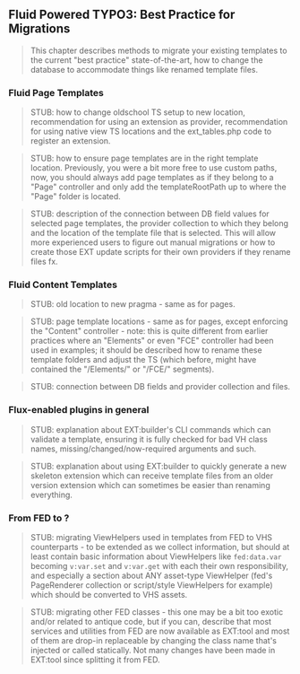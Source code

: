 ## Fluid Powered TYPO3: Best Practice for Migrations

> This chapter describes methods to migrate your existing templates to the current "best practice" state-of-the-art, how to change
> the database to accommodate things like renamed template files.

### Fluid Page Templates

> STUB: how to change oldschool TS setup to new location, recommendation for using an extension as provider, recommendation for
> using native view TS locations and the ext_tables.php code to register an extension.

> STUB: how to ensure page templates are in the right template location. Previously, you were a bit more free to use custom paths,
> now, you should always add page templates as if they belong to a "Page" controller and only add the templateRootPath up to where
> the "Page" folder is located.

> STUB: description of the connection between DB field values for selected page templates, the provider collection to which they
> belong and the location of the template file that is selected. This will allow more experienced users to figure out manual
> migrations or how to create those EXT update scripts for their own providers if they rename files fx.

### Fluid Content Templates

> STUB: old location to new pragma - same as for pages.

> STUB: page template locations - same as for pages, except enforcing the "Content" controller - note: this is quite different
> from earlier practices where an "Elements" or even "FCE" controller had been used in examples; it should be described how to
> rename these template folders and adjust the TS (which before, might have contained the "/Elements/" or "/FCE/" segments).

> STUB: connection between DB fields and provider collection and files.

### Flux-enabled plugins in general

> STUB: explanation about EXT:builder's CLI commands which can validate a template, ensuring it is fully checked for bad VH class
> names, missing/changed/now-required arguments and such.

> STUB: explanation about using EXT:builder to quickly generate a new skeleton extension which can receive template files from
> an older version extension which can sometimes be easier than renaming everything.

### From FED to ?

> STUB: migrating ViewHelpers used in templates from FED to VHS counterparts - to be extended as we collect information, but should
> at least contain basic information about ViewHelpers like `fed:data.var` becoming `v:var.set` and `v:var.get` with each their
> own responsibility, and especially a section about ANY asset-type ViewHelper (fed's PageRenderer collection or script/style
> ViewHelpers for example) which should be converted to VHS assets.

> STUB: migrating other FED classes - this one may be a bit too exotic and/or related to antique code, but if you can, describe
> that most services and utilities from FED are now available as EXT:tool and most of them are drop-in replaceable by changing the
> class name that's injected or called statically. Not many changes have been made in EXT:tool since splitting it from FED.
